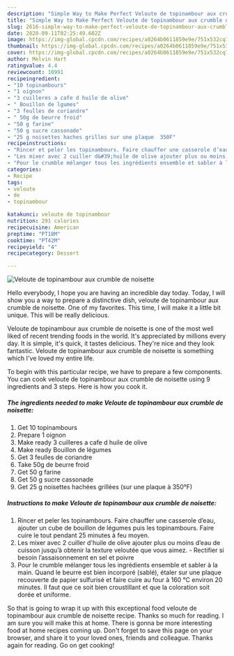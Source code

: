 ```yaml
---
description: "Simple Way to Make Perfect Veloute de topinambour aux crumble de noisette"
title: "Simple Way to Make Perfect Veloute de topinambour aux crumble de noisette"
slug: 2616-simple-way-to-make-perfect-veloute-de-topinambour-aux-crumble-de-noisette
date: 2020-09-11T02:25:49.602Z
image: https://img-global.cpcdn.com/recipes/a0264b0611859e9e/751x532cq70/veloute-de-topinambour-aux-crumble-de-noisette-photo-principale-de-la-recette.jpg
thumbnail: https://img-global.cpcdn.com/recipes/a0264b0611859e9e/751x532cq70/veloute-de-topinambour-aux-crumble-de-noisette-photo-principale-de-la-recette.jpg
cover: https://img-global.cpcdn.com/recipes/a0264b0611859e9e/751x532cq70/veloute-de-topinambour-aux-crumble-de-noisette-photo-principale-de-la-recette.jpg
author: Melvin Hart
ratingvalue: 4.4
reviewcount: 10991
recipeingredient:
- "10 topinambours"
- "1 oignon"
- "3 cuilleres a cafe d huile de olive"
- " Bouillon de lgumes"
- "3 feulles de coriandre"
- " 50g de beurre froid"
- "50 g farine"
- "50 g sucre cassonade"
- "25 g noisettes haches grilles sur une plaque  350F"
recipeinstructions:
- "Rincer et peler les topinambours. Faire chauffer une casserole d’eau, ajouter un cube de bouillon de légumes puis les topinambours. Faire cuire le tout pendant 25 minutes à feu moyen."
- "Les mixer avec 2 cuiller d&#39;huile de olive ajouter plus ou moins d’eau de cuisson jusqu’à obtenir la texture veloutée que vous aimez. Rectifier si besoin l’assaisonnement en sel et poivre"
- "Pour le crumble mélanger tous les ingrédients ensemble et sabler à la main. Quand le beurre est bien incorporé (sablé), étaler sur une plaque recouverte de papier sulfurisé et faire cuire au four à 160 °C environ 20 minutes. Il faut que ce soit bien croustillant et que la coloration soit dorée et uniforme."
categories:
- Recipe
tags:
- veloute
- de
- topinambour

katakunci: veloute de topinambour 
nutrition: 291 calories
recipecuisine: American
preptime: "PT18M"
cooktime: "PT42M"
recipeyield: "4"
recipecategory: Dessert

---
```



![Veloute de topinambour aux crumble de noisette](https://img-global.cpcdn.com/recipes/a0264b0611859e9e/751x532cq70/veloute-de-topinambour-aux-crumble-de-noisette-photo-principale-de-la-recette.jpg)

Hello everybody, I hope you are having an incredible day today. Today, I will show you a way to prepare a distinctive dish, veloute de topinambour aux crumble de noisette. One of my favorites. This time, I will make it a little bit unique. This will be really delicious.

Veloute de topinambour aux crumble de noisette is one of the most well liked of recent trending foods in the world. It's appreciated by millions every day. It is simple, it's quick, it tastes delicious. They're nice and they look fantastic. Veloute de topinambour aux crumble de noisette is something which I've loved my entire life.




To begin with this particular recipe, we have to prepare a few components. You can cook veloute de topinambour aux crumble de noisette using 9 ingredients and 3 steps. Here is how you cook it.

<!--inarticleads1-->

##### The ingredients needed to make Veloute de topinambour aux crumble de noisette:

1. Get 10 topinambours
1. Prepare 1 oignon
1. Make ready 3 cuilleres a cafe d huile de olive
1. Make ready  Bouillon de légumes
1. Get 3 feulles de coriandre
1. Take  50g de beurre froid
1. Get 50 g farine
1. Get 50 g sucre cassonade
1. Get 25 g noisettes hachées grillées (sur une plaque à 350°F)




<!--inarticleads2-->

##### Instructions to make Veloute de topinambour aux crumble de noisette:

1. Rincer et peler les topinambours. Faire chauffer une casserole d’eau, ajouter un cube de bouillon de légumes puis les topinambours. Faire cuire le tout pendant 25 minutes à feu moyen.
1. Les mixer avec 2 cuiller d&#39;huile de olive ajouter plus ou moins d’eau de cuisson jusqu’à obtenir la texture veloutée que vous aimez. - Rectifier si besoin l’assaisonnement en sel et poivre
1. Pour le crumble mélanger tous les ingrédients ensemble et sabler à la main. Quand le beurre est bien incorporé (sablé), étaler sur une plaque recouverte de papier sulfurisé et faire cuire au four à 160 °C environ 20 minutes. Il faut que ce soit bien croustillant et que la coloration soit dorée et uniforme.




So that is going to wrap it up with this exceptional food veloute de topinambour aux crumble de noisette recipe. Thanks so much for reading. I am sure you will make this at home. There is gonna be more interesting food at home recipes coming up. Don't forget to save this page on your browser, and share it to your loved ones, friends and colleague. Thanks again for reading. Go on get cooking!
